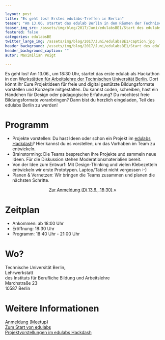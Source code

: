 ```yaml
---

layout: post
title: "Es geht los! Erstes edulabs-Treffen in Berlin"
teaser: "Am 13.06. startet das edulab Berlin in den Räumen der Technischen Universität als Hackathon. Du möchtest Bildung aktiv mitgestalten? Dann bist du herzlich eingeladen!"
teaser_img_src: /assets/img/blog/2017/Juni/edulabsBE1/Start des edulabs Berlin.jpg
featured: false
categories: edulabsBE
twitter_large_img: /assets/img/blog/2017/Juni/edulabsBE1/caption.jpg
header_background: /assets/img/blog/2017/Juni/edulabsBE1/Start des edulabs Berlin.jpg
header_background_caption: ""
autor: Maximilian Voigt

---
```

Es geht los! Am 13.06., um 18:30 Uhr, startet das erste edulab als Hackathon in den [Werkstätten für Arbeitslehre der Technischen Universität Berlin](http://s521291175.online.de/ibba/IBBA-Tour.html). Dort könnt ihr Eure Projektideen für freie und digital gestützte Bildungsformate vorstellen und Konzepte mitgestalten. Du kannst coden, schreiben, hast ein Händchen für Design oder pädagogische Erfahrung? Du möchtest freie Bildungsformate voranbringen? Dann bist du herzlich eingeladen, Teil des edulabs Berlin zu werden!

# Programm
* Projekte vorstellen: Du hast Ideen oder schon ein Projekt im [edulabs Hackdash](https://hackdash.org/dashboards/edulabs)? Hier kannst du es vorstellen, um das Vorhaben im Team zu entwickeln.
* Brainstorming: Die Teams besprechen ihre Projekte und sammeln neue Ideen. Für die Diskussion stehen Moderationsmaterialien bereit.
* Von der Idee zum Entwurf: Mit Design-Thinking und vielen Klebezetteln entwickeln wir erste Prototypen. Laptop/Tablet nicht vergessen :-)
* Planen & Vernetzen: Wir bringen die Teams zusammen und planen die nächsten Schritte.

<center><a class="btn btn-lg btn-default"
   href="https://www.meetup.com/edulabsBE/events/240481151"
   role="button">Zur Anmeldung (Di 13.6., 18:30) »</a></center>

# Zeitplan
* Ankommen: ab 18:00 Uhr
* Eröffnung: 18:30 Uhr
* Programm: 18:40 Uhr - 21:00 Uhr

# Wo?
Technische Universität Berlin,<br>
Lehrwerkstatt<br>
des Instituts für Berufliche Bildung und Arbeitslehre<br>
Marchstraße 23<br>
10587 Berlin

# Weitere Informationen
[Anmeldung (Meetup)](https://www.meetup.com/edulabsBE/events/240481151)<br>
[Zum Start von edulabs](https://edulabs.de/blog/projektstart-edulabs)<br>
[Projektvorstellungen im edulabs Hackdash](https://hackdash.org/dashboards/edulabs)
